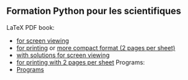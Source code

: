 
## Formation Python pour les scientifiques

LaTeX PDF book:

-   [for screen viewing](../pub/book/pdf/fem-book-4screen.pdf)
-   [for printing](../pub/book/pdf/fem-book-4print.pdf) or [more compact
    format (2 pages per sheet)](../pub/book/pdf/fem-book-4print-2up.pdf)
-   [with solutions for screen
    viewing](../pub/book/pdf/fem-book-4screen-sol.pdf)
-   [for printing with 2 pages per
    sheet](../pub/book/pdf/fdm-book-4print-2up.pdf)
Programs:
-   [Programs](doc/programs)
